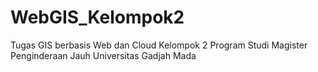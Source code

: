 # WebGIS_Kelompok2
Tugas GIS berbasis Web dan Cloud Kelompok 2 Program Studi Magister Penginderaan Jauh Universitas Gadjah Mada
